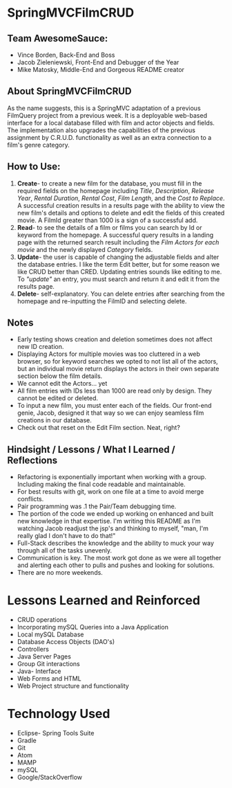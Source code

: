 # SpringMVCFilmCRUD

## Team AwesomeSauce:

* Vince Borden, Back-End and Boss
* Jacob Zieleniewski, Front-End and Debugger of the Year
* Mike Matosky, Middle-End and Gorgeous README creator

## About SpringMVCFilmCRUD
As the name suggests, this is a SpringMVC adaptation of a previous FilmQuery
project from a previous week. It is a deployable web-based interface for a local
database filled with film and actor objects and fields. The implementation also
upgrades the capabilities of the previous assignment by C.R.U.D. functionality
as well as an extra connection to a film's genre category.

## How to Use:
1. **Create**- to create a new film for the database, you must fill in the
required fields on the homepage including *Title*, *Description*, *Release Year*,
*Rental Duration*, *Rental Cost*, *Film Length*, and the *Cost to Replace*. A successful
creation results in a results page with the ability to view the new film's details and
options to delete and edit the fields of this created movie. A FilmId greater than
1000 is a sign of a successful add.
2. **Read**- to see the details of a film or films you can search by Id or keyword
from the homepage. A successful query results in a landing page with the returned
search result including the *Film Actors for each movie* and the newly displayed
*Category* fields.
2. **Update**- the user is capable of changing the adjustable fields and alter
the database entries. I like the term Edit
better, but for some reason we like CRUD better than CRED. Updating entries sounds
like editing to me. To *"update"* an entry, you must search and return it and
edit it from the results page.
3. **Delete**- self-explanatory. You can delete entries after searching from the
homepage and re-inputting the FilmID and selecting delete.


## Notes
- Early testing shows creation and deletion sometimes does not affect new ID creation.
- Displaying Actors for multiple movies was too cluttered in a web browser, so for
keyword searches we opted to not list all of the actors, but an individual movie return
displays the actors in their own separate section below the film details.
- We cannot edit the Actors... yet
- All film entries with IDs less than 1000 are read only by design. They cannot be
edited or deleted.
- To input a new film, you must enter each of the fields. Our front-end genie, Jacob,
designed it that way so we can enjoy seamless film creations in our database.
- Check out that reset on the Edit Film section. Neat, right?

## Hindsight / Lessons / What I Learned / Reflections
- Refactoring is exponentially important when working with a group. Including
making the final code readable and maintainable.
- For best results with git, work on one file at a time to avoid merge conflicts.
- Pair programming was .1 the Pair/Team debugging time.
- The portion of the code we ended up working on enhanced and built new knowledge
in that expertise. I'm writing this README as I'm watching Jacob readjust the jsp's
and thinking to myself, "man, I'm really glad I don't have to do that!"
- Full-Stack describes the knowledge and the ability to muck your way through all
of the tasks unevenly.
- Communication is key. The most work got done as we were all together and alerting
each other to pulls and pushes and looking for solutions.
- There are no more weekends.


# Lessons Learned and Reinforced
+ CRUD operations
+ Incorporating mySQL Queries into a Java Application
+ Local mySQL Database
+ Database Access Objects (DAO's)
+ Controllers
+ Java Server Pages
+ Group Git interactions
+ Java- Interface
+ Web Forms and HTML
+ Web Project structure and functionality


# Technology Used
* Eclipse- Spring Tools Suite
* Gradle
* Git
* Atom
* MAMP
* mySQL
* Google/StackOverflow

